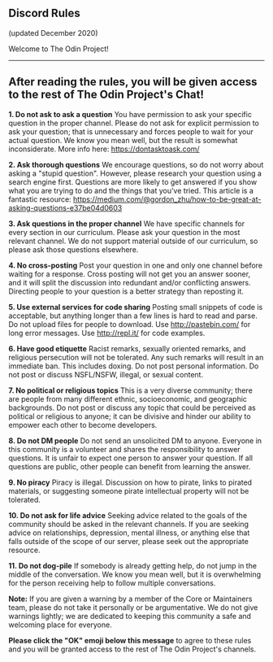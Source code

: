 ## Discord Rules 
(updated December 2020)


Welcome to The Odin Project!
 
----
After reading the rules, you will be given access to the rest of The Odin Project's Chat!
----
 
**1. Do not ask to ask a question**
You have permission to ask your specific question in the proper channel. Please do not ask for explicit permission to ask your question; that is unnecessary and forces people to wait for your actual question. We know you mean well, but the result is somewhat inconsiderate. More info here: https://dontasktoask.com/

**2. Ask thorough questions**
We encourage questions, so do not worry about asking a "stupid question". However, please research your question using a search engine first. Questions are more likely to get answered if you show what you are trying to do and the things that you've tried. This article is a fantastic resource: https://medium.com/@gordon_zhu/how-to-be-great-at-asking-questions-e37be04d0603

**3. Ask questions in the proper channel**
We have specific channels for every section in our curriculum. Please ask your question in the most relevant channel. We do not support material outside of our curriculum, so please ask those questions elsewhere.

**4. No cross-posting**
Post your question in one and only one channel before waiting for a response. Cross posting will not get you an answer sooner, and it will split the discussion into redundant and/or conflicting answers. Directing people to your question is a better strategy than reposting it.
 
**5. Use external services for code sharing**
Posting small snippets of code is acceptable, but anything longer than a few lines is hard to read and parse. Do not upload files for people to download. Use http://pastebin.com/ for long error messages. Use http://repl.it/ for code examples.
 
**6. Have good etiquette**
Racist remarks, sexually oriented remarks, and religious persecution will not be tolerated. Any such remarks will result in an immediate ban. This includes doxing. Do not post personal information. Do not post or discuss NSFL/NSFW, illegal, or sexual content.
 
**7. No political or religious topics**
This is a very diverse community; there are people from many different ethnic, socioeconomic, and geographic backgrounds. Do not post or discuss any topic that could be perceived as political or religious to anyone; it can be divisive and hinder our ability to empower each other to become developers.
 
**8. Do not DM people**
Do not send an unsolicited DM to anyone. Everyone in this community is a volunteer and shares the responsibility to answer questions. It is unfair to expect one person to answer your question. If all questions are public, other people can benefit from learning the answer.

**9. No piracy**
Piracy is illegal. Discussion on how to pirate, links to pirated materials, or suggesting someone pirate intellectual property will not be tolerated.

**10. Do not ask for life advice**
Seeking advice related to the goals of the community should be asked in the relevant channels. If you are seeking advice on relationships, depression, mental illness, or anything else that falls outside of the scope of our server, please seek out the appropriate resource.

**11. Do not dog-pile**
If somebody is already getting help, do not jump in the middle of the conversation. We know you mean well, but it is overwhelming for the person receiving help to follow multiple conversations. 
 
**Note:** If you are given a warning by a member of the Core or Maintainers team, please do not take it personally or be argumentative. We do not give warnings lightly; we are dedicated to keeping this community a safe and welcoming place for everyone.

**Please click the "OK" emoji below this message** to agree to these rules and you will be granted access to the rest of The Odin Project's channels.

